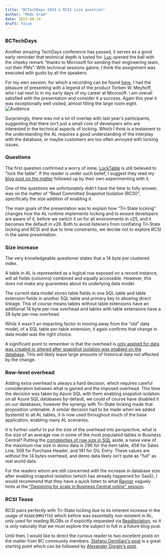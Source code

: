 ```yaml
---
title: "BCTechDays 2024 & RCSI size question"
author: "Mads Gram"
date: 2024-08-14
draft: false
---
```


### BCTechDays
Another amazing TechDays conference has passed, it serves as a good early reminder that technical depth is lusted for. [Luc](https://x.com/luc_vandyck) opened the ball with the cheeky remark “thanks to Microsoft for sending their engineering team, not their PMs”. With technical sessions galore, I think the assignment was executed with gusto by all the speakers.

For my own session, for which a recording can be found [here](https://www.youtube.com/watch?v=Z1avFd77I18), I had the pleasure of presenting with a legend of the product Torben W. Meyhoff, who I sat next to in my early days of my career at Microsoft.
I am overall satisfied with the presentation and consider it a success.
Again this year it was exceptionally well visited, almost filling the large room eight.
![Audience](/images/posts/BCTechDays2024/BCTechDays_Audience.png)

Surprisingly, there was not a lot of overlap with last year's participants, suggesting that there isn't just a small core of developers who are interested in the technical aspects of locking.
Which I think is a testament to the understanding the AL requires a good understanding of the interplay with the database, or maybe customers are too often annoyed with locking issues.

### Questions
The first question confirmed a worry of mine, [LockTable](https://learn.microsoft.com/en-us/dynamics365/business-central/dev-itpro/developer/methods-auto/record/record-locktable-method) is still believed to "lock the table".
If the reader is under such belief, I suggest they read my [blog post on the matter](https://learn.microsoft.com/en-us/dynamics365/business-central/dev-itpro/developer/methods-auto/record/record-locktable-method) followed up by their own experimenting with it.

One of the questions we unfortunately didn't have the time to fully answer, was on the matter of “Read Committed Snapshot Isolation (RCSI)”, specifically the size addition of enabling it.

The main goals of the presentation was to explain how “Tri-State locking” changes how the AL runtime implements locking and to ensure developers are aware of it, before we switch it on for all environments in v25, and it becomes the default in v26.
Both to avoid listeners from conflating Tri-State locking and RCSI and due to time constraints, we decide not to explore RCSI in the same presentation.

### Size increase
The very knowledgeable questioner states that a 14 byte per clustered index.

A table in AL is represented as a logical row exposed on a record instance, will all fields (columns) combined and equally accessible.
However, this does not make any guarantees about its underlying data model.

The current data model stores table fields in one SQL table and table extension fields in another SQL table and primary key to allowing direct linkage.
This of course means tables without table extensions have an additional 14 byte per-row overhead and tables with table extensions have a 28 byte per-row overhead.

While it wasn't an impacting factor in moving away from the "old" data model, of a SQL table per-table extension, it again confirms that change in data model was the right choice.

A significant point to remember is that the overhead is [only applied for data was created or altered after snapshot isolation was enabled on the database](https://techcommunity.microsoft.com/t5/sql-server-blog/overhead-of-row-versioning/ba-p/383379).
This will likely leave large amounts of historical data not affected by the change.

### Row-level overhead
Adding extra overhead is always a hard decision, which requires careful consideration between what is gained and the imposed overhead.
This time the decision was taken by Azure SQL with them enabling snapshot isolation on all Azure SQL databases by-default, we could of course have disabled it on our databases, however the synergy with Tri-State locking made that proposition untenable.
A similar decision had to be made when we added SystemId to all AL tables, it is now used throughout much of the base application, enabling many AL scenarios.

It is further useful to put the size of the overhead into perspective, what is the size of an average row in some of the most populated tables in Business Central?
Putting the [complexities of row size in SQL](https://learn.microsoft.com/en-us/sql/relational-databases/pages-and-extents-architecture-guide?view=sql-server-ver16#large-row-support) aside, a naive view of the maximum row size in demo data is 296 for the Item table, 458 for Sales Line, 506 for Purchase Header, and 181 for G\L Entry.
These values are without the 14 bytes overhead, and demo data likely isn't quite as "full" as real world data.

For the readers whom are still concerned with the increase in database size after enabling snapshot isolation (which has already happened for SaaS), I would recommend that they have a quick listen to what [Rayner](https://x.com/RaynerVaz) vaguely hints at the ["Designing for scale in Business Central online" session](https://youtu.be/r48KmhfJ_FQ?t=4050).

### RCSI Tease
RCSI pairs perfectly with Tri-State locking due to its inherent increase in the usage of `READCOMMITTED` which before was essentially non-existent in AL, only used for reading BLOBs or if explicitly requested via [ReadIsolation](https://learn.microsoft.com/en-us/dynamics365/business-central/dev-itpro/developer/methods-auto/record/record-readisolation-method), so it is only naturally that we must explore the subject in full in a future blog post.


Until then, I would like to direct the curious reader to two excellent posts on the matter from BC community members.
[Stefano Demiliani's post](https://demiliani.com/2023/11/23/dynamics-365-business-central-sql-server-and-read-committed-snapshot-isolation-impact/) is a great starting point which can be followed by [Alexander Drogin's post](https://www.keytogoodcode.com/post/readcommitted-isolation-in-azure-sql).
